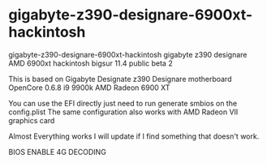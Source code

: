 # gigabyte-z390-designare-6900xt-hackintosh
gigabyte-z390-designare-6900xt-hackintosh
gigabyte z390 designare AMD 6900xt hackintosh bigsur 11.4 public beta 2 

This is based on Gigabyte Designate z390 Designare motherboard
OpenCore 0.6.8 
i9 9900k
AMD Radeon 6900 XT

You can use the EFI directly just need to run generate smbios on the config.plist
The same configuration also works with AMD Radeon VII graphics card

Almost Everything works I will update if I find something that doesn't work.



BIOS
ENABLE 4G DECODING
